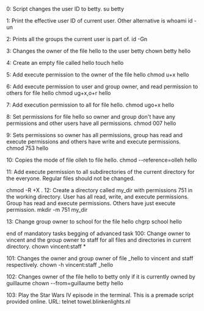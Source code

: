 0: Script changes the user ID to betty. su betty

1: Print the effective user ID of current user. Other alternative is whoami id -un

2: Prints all the groups the current user is part of. id -Gn

3: Changes the owner of the file hello to the user betty chown betty hello

4: Create an empty file called hello touch hello

5: Add execute permission to the owner of the file hello chmod u+x hello

6: Add execute permission to user and group owner, and read permission to others for file hello chmod ug+x,o+r hello

7: Add execution permission to all for file hello. chmod ugo+x hello

8: Set permissions for file hello so owner and group don't have any permissions and other users have all permissions. chmod 007 hello

9: Sets permissions so owner has all permissions, group has read and execute permissions and others have write and execute permissions. chmod 753 hello

10: Copies the mode of file olleh to file hello. chmod --reference=olleh hello

11: Add execute permission to all subdirectories of the current directory for the everyone. Regular files should not be changed.

 chmod -R +X .
12: Create a directory called my_dir with permissions 751 in the working directory. User has all read, write, and execute permissions. Group has read and execute permissions. Others have just execute permission. mkdir -m 751 my_dir

13: Change group owner to school for the file hello chgrp school hello

 end of mandatory tasks
 begging of advanced task
100: Change owner to vincent and the group owner to staff for all files and directories in current directory. chown vincent:staff *

101: Changes the owner and group owner of file _hello to vincent and staff respectively. chown -h vincent:staff _hello

102: Changes owner of the file hello to betty only if it is currently owned by guillaume chown --from=guillaume betty hello

103: Play the Star Wars IV episode in the terminal. This is a premade script provided online. URL: telnet towel.blinkenlights.nl
